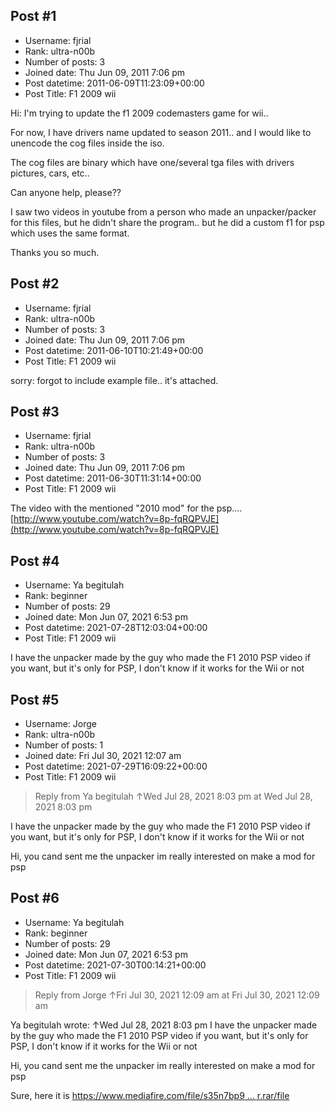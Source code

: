 ## Post #1
- Username: fjrial
- Rank: ultra-n00b
- Number of posts: 3
- Joined date: Thu Jun 09, 2011 7:06 pm
- Post datetime: 2011-06-09T11:23:09+00:00
- Post Title: F1 2009 wii

Hi:
I'm trying to update the f1 2009 codemasters game for wii..

For now, I have drivers name updated to season 2011.. and I would like to unencode the cog files inside the iso.

The cog files are binary which have one/several tga files with drivers pictures, cars, etc..

Can anyone help, please??

I saw two videos in youtube from a person who made an unpacker/packer for this files, but he didn't share the program.. but he did a custom f1 for psp which uses the same format.

Thanks you so much.
## Post #2
- Username: fjrial
- Rank: ultra-n00b
- Number of posts: 3
- Joined date: Thu Jun 09, 2011 7:06 pm
- Post datetime: 2011-06-10T10:21:49+00:00
- Post Title: F1 2009 wii

sorry: forgot to include example file.. it's attached.
## Post #3
- Username: fjrial
- Rank: ultra-n00b
- Number of posts: 3
- Joined date: Thu Jun 09, 2011 7:06 pm
- Post datetime: 2011-06-30T11:31:14+00:00
- Post Title: F1 2009 wii

The video with the mentioned "2010 mod" for the psp....
[http://www.youtube.com/watch?v=8p-fqRQPVJE](http://www.youtube.com/watch?v=8p-fqRQPVJE)
## Post #4
- Username: Ya begitulah
- Rank: beginner
- Number of posts: 29
- Joined date: Mon Jun 07, 2021 6:53 pm
- Post datetime: 2021-07-28T12:03:04+00:00
- Post Title: F1 2009 wii

I have the unpacker made by the guy who made the F1 2010 PSP video if you want, but it's only for PSP, I don't know if it works for the Wii or not
## Post #5
- Username: Jorge
- Rank: ultra-n00b
- Number of posts: 1
- Joined date: Fri Jul 30, 2021 12:07 am
- Post datetime: 2021-07-29T16:09:22+00:00
- Post Title: F1 2009 wii

> Reply from Ya begitulah ↑Wed Jul 28, 2021 8:03 pm at Wed Jul 28, 2021 8:03 pm
>
> 
I have the unpacker made by the guy who made the F1 2010 PSP video if you want, but it's only for PSP, I don't know if it works for the Wii or not

Hi, you cand sent me the unpacker im really interested on make a mod for psp
## Post #6
- Username: Ya begitulah
- Rank: beginner
- Number of posts: 29
- Joined date: Mon Jun 07, 2021 6:53 pm
- Post datetime: 2021-07-30T00:14:21+00:00
- Post Title: F1 2009 wii

> Reply from Jorge ↑Fri Jul 30, 2021 12:09 am at Fri Jul 30, 2021 12:09 am
>
> 
Ya begitulah wrote: ↑Wed Jul 28, 2021 8:03 pm
I have the unpacker made by the guy who made the F1 2010 PSP video if you want, but it's only for PSP, I don't know if it works for the Wii or not


Hi, you cand sent me the unpacker im really interested on make a mod for psp

Sure, here it is [https://www.mediafire.com/file/s35n7bp9 ... r.rar/file](https://www.mediafire.com/file/s35n7bp9kj5k9rr/Schumacher+Packer.rar/file)

